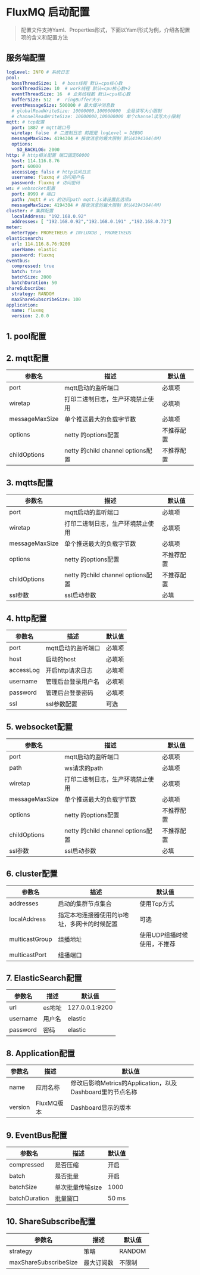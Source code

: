 # FluxMQ 启动配置
> 配置文件支持Yaml、Properties形式，下面以Yaml形式为例，介绍各配置项的含义和配置方法
## 服务端配置

```yaml
logLevel: INFO # 系统日志
pool:
  bossThreadSize: 1  # boss线程 默认=cpu核心数
  workThreadSize: 10  # work线程 默认=cpu核心数+2
  eventThreadSize: 16  # 业务线程数 默认=cpu核心数
  bufferSize: 512  #  ringBuffer大小
  eventMessageSize: 500000 # 最大缓冲消息数
  # globalReadWriteSize: 10000000,100000000  全局读写大小限制
  # channelReadWriteSize: 10000000,100000000 单个channel读写大小限制
mqtt: # tcp配置
  port: 1887 # mqtt端口号
  wiretap: false  # 二进制日志 前提是 logLevel = DEBUG
  messageMaxSize: 4194304 # 接收消息的最大限制 默认4194304(4M)
  options:
    SO_BACKLOG: 2000
http: # http相关配置 端口固定60000
  host: 114.116.8.76
  port: 60000
  accessLog: false # http访问日志
  username: fluxmq # 访问用户名
  password: fluxmq # 访问密码
ws: # websocket配置
  port: 8999 # 端口
  path: /mqtt # ws 的访问path mqtt.js请设置此选项a
  messageMaxSize: 4194304 # 接收消息的最大限制 默认4194304(4M)
cluster: # 集群配置
  localAddress: "192.168.0.92"
  addresses: [ "192.168.0.92","192.168.0.191" ,"192.168.0.73"]
meter:
  meterType: PROMETHEUS # INFLUXDB , PROMETHEUS
elasticsearch:
  url: 114.116.8.76:9200
  userName: elastic
  password: fluxmq  
eventbus:
  compressed: true
  batch: true
  batchSize: 2000
  batchDuration: 50
shareSubscribe:
  strategy: RANDOM 
  maxShareSubscribeSize: 100  
application:
  name: fluxmq
  version: 2.0.0
```

## 1. pool配置


## 2. mqtt配置
| 参数名 | 描述 | 默认值 |
| --- | --- | --- |
| port | mqtt启动的监听端口 | 必填项 |
| wiretap | 打印二进制日志，生产环境禁止使用 | 必填项 |
| messageMaxSize | 单个推送最大的负载字节数 | 必填项 |
| options | netty 的options配置 | 不推荐配置 |
| childOptions | netty 的child channel options配置 | 不推荐配置 |

## 3. mqtts配置
| 参数名 | 描述 | 默认值 |
| --- | --- | --- |
| port | mqtt启动的监听端口 | 必填项 |
| wiretap | 打印二进制日志，生产环境禁止使用 | 必填项 |
| messageMaxSize | 单个推送最大的负载字节数 | 必填项 |
| options | netty 的options配置 | 不推荐配置 |
| childOptions | netty 的child channel options配置 | 不推荐配置 |
| ssl参数 | ssl启动参数 | 必填 |

## 4. http配置
| 参数名 | 描述 | 默认值 |
| --- | --- | --- |
| port | mqtt启动的监听端口 | 必填项 |
| host | 启动的host | 必填项 |
| accessLog | 开启http请求日志 | 必填项 |
| username | 管理后台登录用户名 | 必填项 |
| password | 管理后台登录密码 | 必填项 |
| ssl | ssl参数配置 | 可选 |

## 5. websocket配置
| 参数名 | 描述 | 默认值 |
| --- | --- | --- |
| port | mqtt启动的监听端口 | 必填项 |
| path | ws请求的path | 必填项 |
| wiretap | 打印二进制日志，生产环境禁止使用 | 必填项 |
| messageMaxSize | 单个推送最大的负载字节数 | 必填项 |
| options | netty 的options配置 | 不推荐配置 |
| childOptions | netty 的child channel options配置 | 不推荐配置 |
| ssl参数 | ssl启动参数 | 必填 |

## 6. cluster配置
| 参数名 | 描述 | 默认值 |
| --- | --- | --- |
| addresses | 启动的集群节点集合 | 使用Tcp方式 |
| localAddress | 指定本地连接器使用的ip地址，多网卡的时候配置 | 可选 |
| multicastGroup | 组播地址 |使用UDP组播时候使用，不推荐 |
| multicastPort | 组播端口 |  |

## 7. ElasticSearch配置
| 参数名      | 描述   | 默认值            |
|----------|------|----------------|
| url      | es地址 | 127.0.0.1:9200 |
| username | 用户名  | elastic        |
| password | 密码   | elastic        |


## 8. Application配置
| 参数名  | 描述       | 默认值                                        |
|------|----------|--------------------------------------------|
| name | 应用名称     | 修改后影响Metrics的Application，以及Dashboard里的节点名称 |
| version | FluxMQ版本 | Dashboard显示的版本                             |

## 9. EventBus配置

| 参数名  | 描述         | 默认值   |
|------|------------|-------|
| compressed | 是否压缩       | 开启    |
| batch | 是否批量       | 开启    |
| batchSize | 单次批量传输size | 1000  |
| batchDuration | 批量窗口       | 50 ms |

## 10. ShareSubscribe配置

| 参数名  | 描述        | 默认值    |
|------|-----------|--------|
| strategy | 策略        | RANDOM |
| maxShareSubscribeSize | 最大订阅数     | 不限制    |